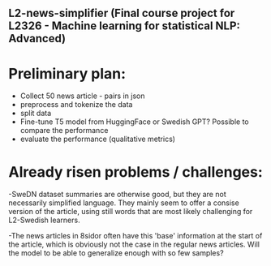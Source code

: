 ﻿## L2-news-simplifier (Final course project for L2326 - Machine learning for statistical NLP: Advanced)

# Preliminary plan:

- Collect 50 news article - pairs in json
- preprocess and tokenize the data
- split data
- Fine-tune T5 model from HuggingFace or Swedish GPT? Possible to compare the performance
- evaluate the performance (qualitative metrics)

# Already risen problems / challenges:
-SweDN dataset summaries are otherwise good, but they are not necessarily simplified language. They mainly seem to offer a consise version of the article, using still words that are most likely challenging for L2-Swedish learners.

-The news articles in 8sidor often have this 'base' information at the start of the article, which is obviously not the case in the regular news articles. Will the model to be able to generalize enough with so few samples?
